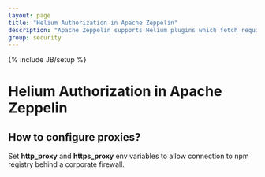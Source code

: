 ```yaml
---
layout: page
title: "Helium Authorization in Apache Zeppelin"
description: "Apache Zeppelin supports Helium plugins which fetch required installer packages from remote registry/repositories"
group: security
---
```

<!--
Licensed under the Apache License, Version 2.0 (the "License");
you may not use this file except in compliance with the License.
You may obtain a copy of the License at

http://www.apache.org/licenses/LICENSE-2.0

Unless required by applicable law or agreed to in writing, software
distributed under the License is distributed on an "AS IS" BASIS,
WITHOUT WARRANTIES OR CONDITIONS OF ANY KIND, either express or implied.
See the License for the specific language governing permissions and
limitations under the License.
-->
{% include JB/setup %}

# Helium Authorization in Apache Zeppelin

<div id="toc"></div>

## How to configure proxies?

Set **http_proxy** and **https_proxy** env variables to allow connection to npm registry behind a corporate firewall.